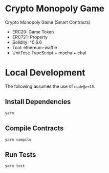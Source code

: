 # Crypto Monopoly Game
Crypto Monopoly Game (Smart Contracts)
- ERC20:  Game Token
- ERC721: Property
- Solidity: ^0.6.6
- Tool:  ethereum-waffle
- UnitTest: TypeScript + mocha + chai

# Local Development

The following assumes the use of `node@>=10`.

## Install Dependencies

`yarn`

## Compile Contracts

`yarn compile`

## Run Tests

`yarn test`